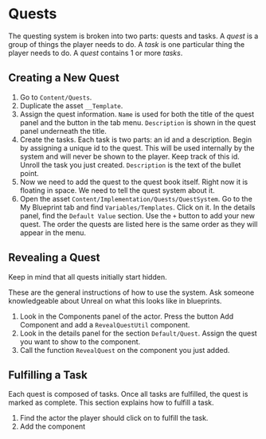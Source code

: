 # Quests

The questing system is broken into two parts: quests and tasks. A *quest* is a group of things the player needs to do. A *task* is one particular thing the player needs to do. A *quest* contains 1 or more *tasks*.

## Creating a New Quest

1. Go to `Content/Quests`.
1. Duplicate the asset `__Template`.
1. Assign the quest information. `Name` is used for both the title of the quest panel and the button in the tab menu. `Description` is shown in the quest panel underneath the title.
1. Create the tasks. Each task is two parts: an id and a description. Begin by assigning a unique id to the quest. This will be used internally by the system and will never be shown to the player. Keep track of this id. Unroll the task you just created. `Description` is the text of the bullet point.
1. Now we need to add the quest to the quest book itself. Right now it is floating in space. We need to tell the quest system about it.
1. Open the asset `Content/Implementation/Quests/QuestSystem`. Go to the My Blueprint tab and find `Variables/Templates`. Click on it. In the details panel, find the `Default Value` section. Use the `+` button to add your new quest. The order the quests are listed here is the same order as they will appear in the menu.

## Revealing a Quest

Keep in mind that all quests initially start hidden.

These are the general instructions of how to use the system. Ask someone knowledgeable about Unreal on what this looks like in blueprints.

1. Look in the Components panel of the actor. Press the button Add Component and add a `RevealQuestUtil` component.
1. Look in the details panel for the section `Default/Quest`. Assign the quest you want to show to the component.
1. Call the function `RevealQuest` on the component you just added.

## Fulfilling a Task

Each quest is composed of tasks. Once all tasks are fulfilled, the quest is marked as complete. This section explains how to fulfill a task.

1. Find the actor the player should click on to fulfill the task.
1. Add the component 